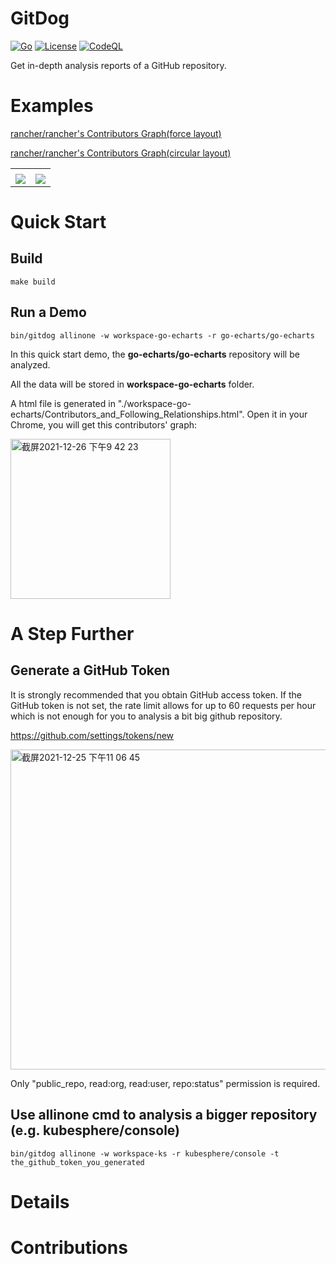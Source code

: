 # GitDog 

[![Go](https://github.com/gitdog7/gitdog/actions/workflows/go.yml/badge.svg)](https://github.com/gitdog7/gitdog/actions/workflows/go.yml)
[![License](https://img.shields.io/badge/License-Apache%202.0-blue.svg)](https://opensource.org/licenses/Apache-2.0)
[![CodeQL](https://github.com/gitdog7/gitdog/actions/workflows/codeql-analysis.yml/badge.svg?branch=main)](https://github.com/gitdog7/gitdog/actions/workflows/codeql-analysis.yml)

Get in-depth analysis reports of a GitHub repository.

# Examples

[rancher/rancher's Contributors Graph(force layout)](https://gitdog7.github.io/gitdog/examples/rancher/rancher/rancher_rancher_Contributors_Graph_force_.html)

[rancher/rancher's Contributors Graph(circular layout)](https://gitdog7.github.io/gitdog/examples/rancher/rancher/rancher_rancher_Contributors_Graph_circular_.html)

<table>
  <tr>
      <td width="50%" align="center">
      </td>
      <td width="50%" align="center">
      </td>
  </tr>
  <tr>
     <td><img src="docs/images/console.png"/></td>
     <td><img src="docs/images/project.png"/></td>
  </tr>
</table>

# Quick Start

## Build 
```shell
make build
```

## Run a Demo
```shell
bin/gitdog allinone -w workspace-go-echarts -r go-echarts/go-echarts
```

In this quick start demo, the **go-echarts/go-echarts** repository will be analyzed.

All the data will be stored in **workspace-go-echarts** folder.

A html file is generated in "./workspace-go-echarts/Contributors_and_Following_Relationships.html".
Open it in your Chrome, you will get this contributors' graph:

<img width="256" alt="截屏2021-12-26 下午9 42 23" src="https://user-images.githubusercontent.com/51254187/147410092-5e8e4ae7-bbf7-4304-94fc-6a30e923982e.png">

# A Step Further

## Generate a GitHub Token
It is strongly recommended that you obtain GitHub access token. 
If the GitHub token is not set, the rate limit allows for up to 60 requests per hour which is not enough for you to 
analysis a bit big github repository. 

https://github.com/settings/tokens/new

<img width="512" alt="截屏2021-12-25 下午11 06 45" src="https://user-images.githubusercontent.com/51254187/147388061-a04029f2-30a3-4374-af45-72cacf9ba6af.png">

Only "public_repo, read:org, read:user, repo:status" permission is required.

## Use allinone cmd to analysis a bigger repository (e.g. kubesphere/console)
```shell
bin/gitdog allinone -w workspace-ks -r kubesphere/console -t the_github_token_you_generated 
```

# Details 

# Contributions
